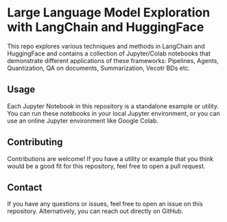 # Large Language Model Exploration with LangChain and HuggingFace

This repo explores various techniques and methods in LangChain and HuggingFace and contains a collection of Jupyter/Colab notebooks that demonstrate different applications of these  frameworks: Pipelines, Agents, Quantization, QA on documents, Summarization, Vecotr BDs etc.

## Usage
Each Jupyter Notebook in this repository is a standalone example or utility. You can run these notebooks in your local Jupyter environment, or you can use an online Jupyter environment like Google Colab.

## Contributing
Contributions are welcome! If you have a utility or example that you think would be a good fit for this repository, feel free to open a pull request.

## Contact
If you have any questions or issues, feel free to open an issue on this repository. Alternatively, you can reach out directly on GitHub.
